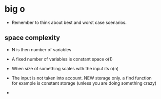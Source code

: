 # big o

* Remember to think about best and worst case scenarios. 

## space complexity 

* N is then number of variables

* A fixed number of variables is constant space o(1)
* When size of something scales with the input its o(n)
* The input is not taken into account. NEW storage only. a find function for example is constant storage (unless you are doing something crazy)
* 